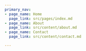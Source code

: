 ```yaml
---
primary_nav:
- page_name: Home
  page_link: src/pages/index.md
- page_name: About
  page_link: src/content/about.md
- page_name: Contact
  page_link: src/content/contact.md

---
```

